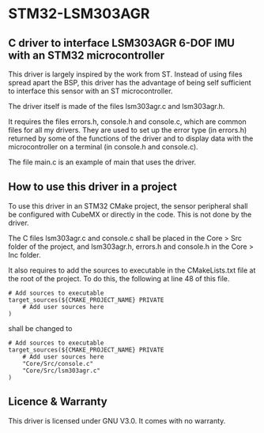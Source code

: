 # STM32-LSM303AGR

## C driver to interface LSM303AGR 6-DOF IMU with an STM32 microcontroller

This driver is largely inspired by the work from ST. Instead of using files spread apart the BSP, this driver has the advantage of being self sufficient to interface this sensor with an ST microcontroller.

The driver itself is made of the files lsm303agr.c and lsm303agr.h.

It requires the files errors.h, console.h and console.c, which are common files for all my drivers. They are used to set up the error type (in errors.h) returned by some of the functions of the driver and to display data with the microcontroller on a terminal (in console.h and console.c).

The file main.c is an example of main that uses the driver.

## How to use this driver in a project

To use this driver in an STM32 CMake project, the sensor peripheral shall be configured with CubeMX or directly in the code. This is not done by the driver.

The C files  lsm303agr.c and console.c shall be placed in the Core > Src folder of the project, and lsm303agr.h, errors.h and console.h in the Core > Inc folder.

It also requires to add the sources to executable in the CMakeLists.txt file at the root of the project. To do this, the following at line 48 of this file.


```
# Add sources to executable
target_sources(${CMAKE_PROJECT_NAME} PRIVATE
    # Add user sources here
)

```

shall be changed to


```
# Add sources to executable
target_sources(${CMAKE_PROJECT_NAME} PRIVATE
    # Add user sources here
    "Core/Src/console.c"
    "Core/Src/lsm303agr.c"
)
```

## Licence & Warranty

This driver is licensed under GNU V3.0. It comes with no warranty.
